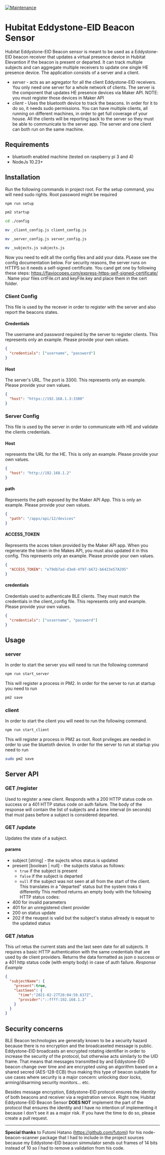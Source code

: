 [![Maintenance](https://img.shields.io/badge/Maintained%3F-yes-green.svg)](https://github.com/dasmata/beacon_presence/graphs/commit-activity)

# Hubitat Eddystone-EID Beacon Sensor
Hubitat Eddystone-EID Beacon sensor is meant to be used as a Eddystone-EID beacon receiver that updates a virtual presence device in Hubitat Elevantion if the beacon is present or departed.
It can track multiple subjects and can aggregate multiple receivers to update one single HE presence device.
The application consists of a server and a client.
* *server* - acts as an agregator for all the client Eddystone-EID receivers. You only need one server for a whole network of clients. The server is the component that updates HE presence devices via Maker API. NOTE: you must register those devices in Maker API
* *client* - Uses the bluetooth device to track the beacons. In order for it to do so, it needs sudo permissions. You can have multiple clients, all running on different machines, in order to get full coverage of your house. All the clients will be reporting back to the server so they must be able to communicate to the server app.
The server and one client can both run on the same machine.


## Requirements
* bluetooth enabled machine (tested on raspberry pi 3 and 4)
* NodeJs 10.23+

## Installation
Run the following commands in project root. For the setup command, you will need sudo rights. Root password might be required

```bash
npm run setup

pm2 startup

cd ./config

mv _client_config.js client_config.js

mv _server_config.js server_config.js

mv _subjects.js subjects.js
```
Now you need to edit all the config files and add your data. PLease see the config documentation below.
For security reasons, the server runs on HTTPS so it needs a self-signed certificate. You cand get one by following these steps: https://flaviocopes.com/express-https-self-signed-certificate/ . Name your files crtFile.crt and keyFile.key and place them in the cert folder.

### Client Config
This file is used by the recever in order to register with the server and also report the beacons states.
#### Credentials
The username and password required by the server to register clients. This represents only an example. Please provide your own values.
```json
{
  "credentials": ["username", "password"]
}
```
#### Host
The server's URL. The port is 3300. This represents only an example. Please provide your own values.

```json
{
  "host": "https://192.168.1.3:3300"
}
```
### Server Config
This file is used by the server in order to communicate with HE and validate the clients credentials. 
#### Host
represents the URL for the HE. This is only an example. Please provide your own values.

```json
{
  "host": "http://192.168.1.2"
}
```
#### path
Represents the path exposed by the Maker API App. This is only an example. Please provide your own values.

```json
{
  "path": "/apps/api/12/devices"
}
```
#### ACCESS_TOKEN
Represents the acces token provided by the Maker API app. When you regenerate the token in the Makes API, you must also updated it in this config. This represents only an example. Please provide your own values.
```json
{
  "ACCESS_TOKEN": "e79db7ad-d3e0-4f97-b672-b6423e57A295"
}
```
#### credentials
Credentials used to authenticate BLE clients. They must match the credentials in the client_config file.  This represents only and example. Please provide your own values.
```json
{
  "credentials": ["ussername", "password"]
}
```

## Usage
### server
In order to start the server you will need to run the following command
```bash
npm run start_server
```
This will register a process in PM2. In order for the server to run at startup you need to run
```bash
pm2 save
```

### client
In order to start the client you will need to run the following command.
```bash
npm run start_client
```
This will register a process in PM2 as root. Root prvileges are needed in order to use the bluetoth device. In order for the server to run at startup you need to run
```bash
sudo pm2 save
```
## Server API
### GET /register
Used to register a new client. Responds with a 200 HTTP status code on success or a 401 HTTP status code on auth failure. The body of the response will contain the list of subjects and a time interval (in seconds) that must pass before a subject is considered departed.
### GET /update
Updates the state of a subject.
#### params
* subject [string] - the sujects whos status is updated
* present [boolean | null] - the subjects status as follows:
    * `true` if the subject is present
    * `false` if the subject is departed
    * `null` if the subject was not seen at all from the start of the client. This translates in a "departed" status but the system traks it differently
This method returns an empty body with the following HTTP status codes:
* 400 for invalid parameters
* 401 for an unregistered client provider
* 200 on status update
* 202 if the reuqest is valid but the subject's status allready is eaquat to the updated status
### GET /status
This url retus the current stats and the last seen date for all subjects. It requires a basic HTTP authentication with the same credentials that are used by de client providers.
Returns the data formatted as json o success or a 401 http status code (with empty body) in case of auth failure.
*Response Example*
```json
{
  "subjectName": {
    "present":true,
    "lastSeen": {
      "time":"2021-02-27T20:04:59.637Z",
      "provider":"::ffff:192.168.1.3"
    }
  }
}
```
## Security concerns
BLE Beacon technologies are generally known to be a security hazard because there is no encryption and the broadcaseted message is public. Eddystone-EID broadcasts an encrypted rotating identifier in order to increase the security of the protocol, but otherwise acts similarly to the UID frame. That means that messages transmitted by and Eddystone-EID beacon change over time and are encrypted using an algorithm based on a shared secred (AES-128-ECB) thus making this type of beacon suitable for use cases where security is a major concern: unlocking door locks, arming/disarming security monitors... etc.

Besides message encryption, Eddystone-EID protocol ensures the identity of both beacons and receiver via a registration service. Right now, Hubitat Eddystone-EID Beacon Sensor **DOES NOT** implement the part of the protocol that ensures the identity and I have no intention of implementing it because I don't see it as a major risk. If you have the time to do so, please create a pull request.

---
**Special thanks** to Futomi Hatano (https://github.com/futomi) for his node-beacon-scanner package that I had to include in the project sources because my Eddystone-EID beacon simmulator sends out frames of 14 bits instead of 10 so I had to remove a validation from his code.

